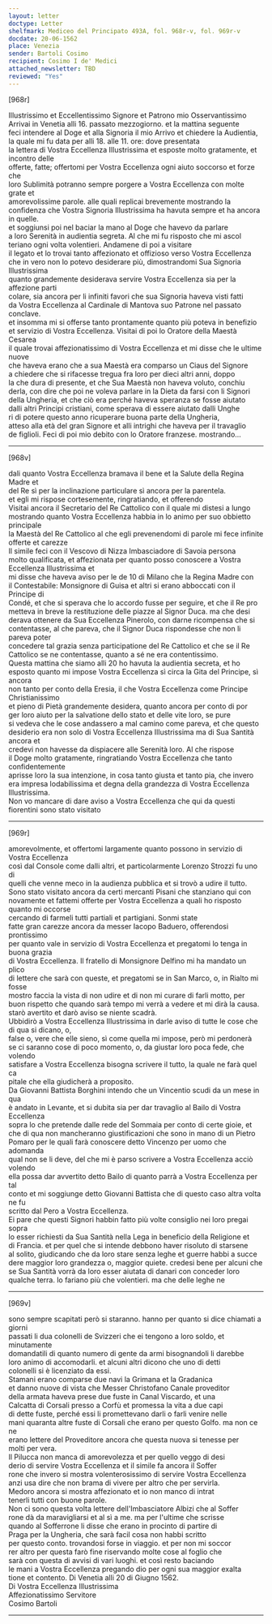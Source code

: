 ```yaml
---
layout: letter
doctype: Letter
shelfmark: Mediceo del Principato 493A, fol. 968r-v, fol. 969r-v
docdate: 20-06-1562
place: Venezia
sender: Bartoli Cosimo
recipient: Cosimo I de' Medici
attached_newsletter: TBD
reviewed: "Yes"
---
```


[968r]  
  
  
Illustrissimo et Eccellentissimo Signore et Patrono mio Osservantissimo  
Arrivai in Venetia alli 16. passato mezzogiorno. et la mattina seguente  
feci intendere al Doge et alla Signoria il mio Arrivo et chiedere la Audientia,  
la quale mi fu data per alli 18. alle 11. ore: dove presentata  
la lettera di Vostra Eccellenza Illustrissima et esposte molto gratamente, et incontro delle  
offerte, fatte; offertomi per Vostra Eccellenza ogni aiuto soccorso et forze che  
loro Sublimità potranno sempre porgere a Vostra Eccellenza con molte grate et  
amorevolissime parole. alle quali replicai brevemente mostrando la  
confidenza che Vostra Signoria Illustrissima ha havuta sempre et ha ancora in quelle.  
et soggiunsi poi nel baciar la mano al Doge che havevo da parlare  
a loro Serenità in audientia segreta. Al che mi fu risposto che mi ascol  
teriano ogni volta volentieri. Andamene di poi a visitare  
il legato et lo trovai tanto affezionato et offizioso verso Vostra Eccellenza  
che in vero non lo potevo desiderare più, dimostrandomi Sua Signoria Illustrissima  
quanto grandemente desiderava servire Vostra Eccellenza sia per la affezione parti  
colare, sia ancora per li infiniti favori che sua Signoria haveva visti fatti  
da Vostra Eccellenza al Cardinale di Mantova suo Patrone nel passato conclave.  
et insomma mi si offerse tanto prontamente quanto più poteva in benefizio  
et servizio di Vostra Eccellenza. Visitai di poi lo Oratore della Maestà Cesarea  
il quale trovai affezionatissimo di Vostra Eccellenza et mi disse che le ultime nuove  
che haveva erano che a sua Maestà era comparso un Ciaus del Signore  
a chiedere che si rifacesse tregua fra loro per dieci altri anni, doppo  
la che dura di presente, et che Sua Maestà non haveva voluto, conchiu  
derla, con dire che poi ne voleva parlare in la Dieta da farsi con li Signori  
della Ungheria, et che ciò era perché haveva speranza se fosse aiutato  
dalli altri Principi cristiani, come sperava di essere aiutato dalli Unghe  
ri di potere questo anno ricuperare buona parte della Ungheria,  
atteso alla età del gran Signore et alli intrighi che haveva per il travaglio  
de figlioli. Feci di poi mio debito con lo Oratore franzese. mostrando...  
  
---  

[968v]  
  
  
dali quanto Vostra Eccellenza bramava il bene et la Salute della Regina Madre et  
del Re sì per la inclinazione particulare sì ancora per la parentela.  
et egli mi rispose cortesemente, ringratiando, et offerendo  
Visitai ancora il Secretario del Re Cattolico con il quale mi distesi a lungo  
mostrando quanto Vostra Eccellenza habbia in lo animo per suo obbietto principale  
la Maestà del Re Cattolico al che egli prevenendomi di parole mi fece infinite  
offerte et carezze  
Il simile feci con il Vescovo di Nizza Imbasciadore di Savoia persona  
molto qualificata, et affezionata per quanto posso conoscere a Vostra Eccellenza Illustrissima et  
mi disse che haveva aviso per le de 10 di Milano che la Regina Madre con  
il Contestabile: Monsignore di Guisa et altri si erano abboccati con il Principe di  
Condé, et che si sperava che lo accordo fusse per seguire, et che il Re pro  
metteva in breve la restituzione delle piazze al Signor Duca. ma che desi  
derava ottenere da Sua Eccellenza Pinerolo, con darne ricompensa che si  
contentasse, al che pareva, che il Signor Duca rispondesse che non li pareva poter  
concedere tal grazia senza participatione del Re Cattolico et che se il Re  
Cattolico se ne contentasse, quanto a sé ne era contentissimo.  
Questa mattina che siamo alli 20 ho havuta la audientia secreta, et ho  
esposto quanto mi impose Vostra Eccellenza sì circa la Gita del Principe, sì ancora  
non tanto per conto della Eresia, il che Vostra Eccellenza come Principe Christianissimo  
et pieno di Pietà grandemente desidera, quanto ancora per conto di por  
ger loro aiuto per la salvatione dello stato et delle vite loro, se pure  
si vedeva che le cose andassero a mal camino come pareva, et che questo  
desiderio era non solo di Vostra Eccellenza Illustrissima ma di Sua Santità ancora et  
credevi non havesse da dispiacere alle Serenità loro. Al che rispose  
il Doge molto gratamente, ringratiando Vostra Eccellenza che tanto confidentemente  
aprisse loro la sua intenzione, in cosa tanto giusta et tanto pia, che invero  
era impresa lodabilissima et degna della grandezza di Vostra Eccellenza Illustrissima.  
Non vo mancare di dare aviso a Vostra Eccellenza che qui da questi fiorentini sono stato visitato  
  
---  

[969r]  
  
  
amorevolmente, et offertomi largamente quanto possono in servizio di Vostra Eccellenza  
così dal Console come dalli altri, et particolarmente Lorenzo Strozzi fu uno di  
quelli che venne meco in la audienza pubblica et si trovò a udire il tutto.  
Sono stato visitato ancora da certi mercanti Pisani che stanziano qui con  
novamente et fattemi offerte per Vostra Eccellenza a quali ho risposto quanto mi occorse  
cercando di farmeli tutti partiali et partigiani. Sonmi state  
fatte gran carezze ancora da messer Iacopo Baduero, offerendosi prontissimo  
per quanto vale in servizio di Vostra Eccellenza et pregatomi lo tenga in buona grazia  
di Vostra Eccellenza. Il fratello di Monsignore Delfino mi ha mandato un plico  
di lettere che sarà con queste, et pregatomi se in San Marco, o, in Rialto mi fosse  
mostro faccia la vista di non udire et di non mi curare di farli motto, per  
buon rispetto che quando sarà tempo mi verrà a vedere et mi dirà la causa.  
starò avertito et darò aviso se niente scadrà.  
Ubbidirò a Vostra Eccellenza Illustrissima in darle aviso di tutte le cose che di qua si dicano, o,  
false o, vere che elle sieno, sì come quella mi impose, però mi perdonerà  
se ci saranno cose di poco momento, o, da giustar loro poca fede, che volendo  
satisfare a Vostra Eccellenza bisogna scrivere il tutto, la quale ne farà quel ca  
pitale che ella giudicherà a proposito.  
Da Giovanni Battista Borghini intendo che un Vincentio scudi da un mese in qua  
è andato in Levante, et si dubita sia per dar travaglio al Bailo di Vostra Eccellenza  
sopra lo che pretende dalle rede del Sommaia per conto di certe gioie, et  
che di qua non mancheranno giustificazioni che sono in mano di un Pietro  
Pomaro per le quali farà conoscere detto Vincenzo per uomo che adomanda  
qual non se li deve, del che mi è parso scrivere a Vostra Eccellenza acciò volendo  
ella possa dar avvertito detto Bailo di quanto parrà a Vostra Eccellenza per tal  
conto et mi soggiunge detto Giovanni Battista che di questo caso altra volta ne fu  
scritto dal Pero a Vostra Eccellenza.  
Ei pare che questi Signori habbin fatto più volte consiglio nei loro pregai sopra  
lo esser richiesti da Sua Santità nella Lega in beneficio della Religione et  
di Francia. et per quel che si intende debbono haver risoluto di starsene  
al solito, giudicando che da loro stare senza leghe et guerre habbi a succe  
dere maggior loro grandezza o, maggior quiete. credesi bene per alcuni che  
se Sua Santità vorrà da loro esser aiutata di danari con conceder loro  
qualche terra. lo fariano più che volentieri. ma che delle leghe ne  
  
---  

[969v]  
  
  
sono sempre scapitati però si staranno. hanno per quanto si dice chiamati a giorni  
passati li dua colonelli de Svizzeri che ei tengono a loro soldo, et minutamente  
domandatili di quanto numero di gente da armi bisognandoli li darebbe  
loro animo di accomodarli. et alcuni altri dicono che uno di detti  
colonelli si è licenziato da essi.  
Stamani erano comparse due navi la Grimana et la Gradanica  
et danno nuove di vista che Messer Christofano Canale proveditor  
della armata haveva prese due fuste in Canal Viscardo, et una  
Calcatta di Corsali presso a Corfù et promessa la vita a due capi  
di dette fuste, perché essi li promettevano darli o farli venire nelle  
mani quaranta altre fuste di Corsali che erano per questo Golfo. ma non ce ne  
erano lettere del Proveditore ancora che questa nuova si tenesse per  
molti per vera.  
Il Pilucca non manca di amorevolezza et per quello veggo di desi  
derio di servire Vostra Eccellenza et il simile fa ancora il Soffer  
rone che invero si mostra volenterosissimo di servire Vostra Eccellenza  
anzi usa dire che non brama di vivere per altro che per servirla.  
Medoro ancora si mostra affezionato et io non manco di intrat  
tenerli tutti con buone parole.  
Non ci sono questa volta lettere dell'Imbasciatore Albizi che al Soffer  
rone dà da maravigliarsi et al sì a me. ma per l'ultime che scrisse  
quando al Sofferrone li disse che erano in procinto di partire di  
Praga per la Ungheria, che sarà facil cosa non habbi scritto  
per questo conto. trovandosi forse in viaggio. et per non mi soccor  
rer altro per questa farò fine riservando molte cose al foglio che  
sarà con questa di avvisi di vari luoghi. et così resto baciando  
le mani a Vostra Eccellenza pregando dio per ogni sua maggior exalta  
tione et contento. Di Venetia alli 20 di Giugno 1562.  
Di Vostra Eccellenza Illustrissima  
Affezionatissimo Servitore  
Cosimo Bartoli  
  
---  

